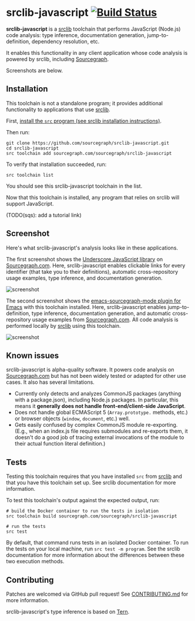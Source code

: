 # srclib-javascript [![Build Status](https://travis-ci.org/sourcegraph/srclib-javascript.png?branch=master)](https://travis-ci.org/sourcegraph/srclib-javascript)

**srclib-javascript** is a [srclib](https://sourcegraph.com/sourcegraph/srclib)
toolchain that performs JavaScript (Node.js) code analysis: type inference,
documentation generation, jump-to-definition, dependency resolution, etc.

It enables this functionality in any client application whose code analysis is
powered by srclib, including [Sourcegraph](https://sourcegraph.com).

Screenshots are below.

## Installation

This toolchain is not a standalone program; it provides additional functionality
to applications that use [srclib](https://srclib.org).

First,
[install the `src` program (see srclib installation instructions)](https://sourcegraph.com/sourcegraph/srclib).

Then run:

```
git clone https://github.com/sourcegraph/srclib-javascript.git
cd srclib-javascript
src toolchain add sourcegraph.com/sourcegraph/srclib-javascript
```

To verify that installation succeeded, run:

```
src toolchain list
```

You should see this srclib-javascript toolchain in the list.

Now that this toolchain is installed, any program that relies on srclib will support JavaScript.

(TODO(sqs): add a tutorial link)

## Screenshot

Here's what srclib-javascript's analysis looks like in these applications.

The first screenshot shows the
[Underscore JavaScript library](https://sourcegraph.com/github.com/jashkenas/underscore/.CommonJSPackage/underscore/.def/commonjs/underscore.js/-/every)
on [Sourcegraph.com](https://sourcegraph.com). Here, srclib-javascript enables
clickable links for every identifier (that take you to their definitions),
automatic cross-repository usage examples, type inference, and documentation
generation.

![screenshot](https://s3-us-west-2.amazonaws.com/sourcegraph-assets/sourcegraph-javascript-screenshot-0.png "Sourcegraph.com JavaScript screenshot")

The second screenshot shows the
[emacs-sourcegraph-mode plugin for Emacs](https://sourcegraph.com/sourcegraph/emacs-sourcegraph-mode)
with this toolchain installed. Here, srclib-javascript enables
jump-to-definition, type inference, documentation generation, and automatic
cross-repository usage examples from [Sourcegraph.com](https://sourcegraph.com).
All code analysis is performed locally by [srclib](https://srclib.org) using
this toolchain.

![screenshot](https://s3-us-west-2.amazonaws.com/sourcegraph-assets/emacs-sourcegraph-mode-screenshot-0.png "Emacs JavaScript screenshot")

## Known issues

srclib-javascript is alpha-quality software. It powers code analysis on
[Sourcegraph.com](https://sourcegraph.com) but has not been widely tested or
adapted for other use cases. It also has several limitations.

* Currently only detects and analyzes CommonJS packages (anything with a
  package.json), including Node.js packages. In particular, this means it
  **generally does not handle front-end/client-side JavaScript**.
* Does not handle global ECMAScript 5 (`Array.prototype.` methods, etc.) or
  browser objects (`window`, `document`, etc.) well.
* Gets easily confused by complex CommonJS module re-exporting. (E.g., when an
  index.js file requires submodules and re-exports them, it doesn't do a good
  job of tracing external invocations of the module to their actual function
  literal definition.)

## Tests

Testing this toolchain requires that you have installed `src` from
[srclib](https://sourcegraph.com/sourcegraph/srclib) and that you have this
toolchain set up. See srclib documentation for more information.

To test this toolchain's output against the expected output, run:

```
# build the Docker container to run the tests in isolation
src toolchain build sourcegraph.com/sourcegraph/srclib-javascript

# run the tests
src test
```

By default, that command runs tests in an isolated Docker container. To run the
tests on your local machine, run `src test -m program`. See the srclib
documentation for more information about the differences between these two
execution methods.

## Contributing

Patches are welcomed via GitHub pull request! See
[CONTRIBUTING.md](./CONTRIBUTING.md) for more information.

srclib-javascript's type inference is based on [Tern](http://ternjs.net/).
